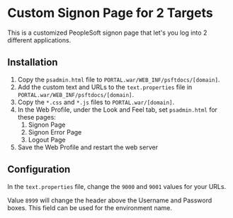 # Custom Signon Page for 2 Targets

This is a customized PeopleSoft signon page that let's you log into 2 different applications. 

## Installation 

1. Copy the `psadmin.html` file to `PORTAL.war/WEB_INF/psftdocs/[domain]`. 
2. Add the custom text and URLs to the `text.properties` file in `PORTAL.war/WEB_INF/psftdocs/[domain]`. 
2. Copy the `*.css` and `*.js` files to `PORTAL.war/[domain]`.
3. In the Web Profile, under the Look and Feel tab, set `psadmin.html` for these pages:
    1. Signon Page
    2. Signon Error Page
    3. Logout Page
1. Save the Web Profile and restart the web server

## Configuration

In the `text.properties` file, change the `9000` and `9001` values for your URLs. 

Value `8999` will change the header above the Username and Password boxes. This field can be used for the environment name.

